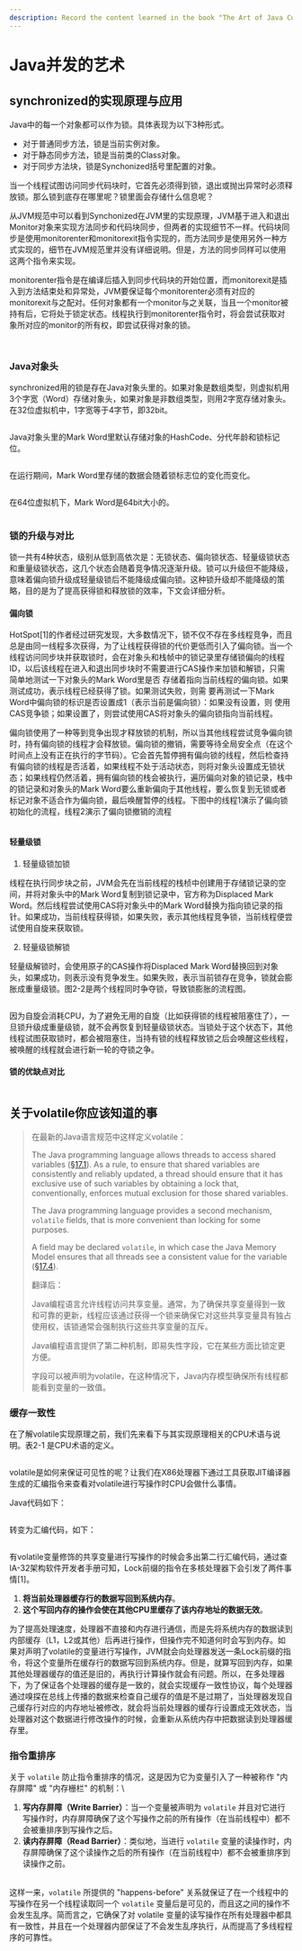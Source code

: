 ```yaml
---
description: Record the content learned in the book "The Art of Java Concurrency".
---
```


# Java并发的艺术

## synchronized的实现原理与应用

Java中的每一个对象都可以作为锁。具体表现为以下3种形式。

* 对于普通同步方法，锁是当前实例对象。
* 对于静态同步方法，锁是当前类的Class对象。
* 对于同步方法块，锁是Synchonized括号里配置的对象。

当一个线程试图访问同步代码块时，它首先必须得到锁，退出或抛出异常时必须释放锁。那么锁到底存在哪里呢？锁里面会存储什么信息呢？

从JVM规范中可以看到Synchonized在JVM里的实现原理，JVM基于进入和退出Monitor对象来实现方法同步和代码块同步，但两者的实现细节不一样。代码块同步是使用monitorenter和monitorexit指令实现的，而方法同步是使用另外一种方式实现的，细节在JVM规范里并没有详细说明。但是，方法的同步同样可以使用这两个指令来实现。

monitorenter指令是在编译后插入到同步代码块的开始位置，而monitorexit是插入到方法结束处和异常处，JVM要保证每个monitorenter必须有对应的monitorexit与之配对。任何对象都有一个monitor与之关联，当且一个monitor被持有后，它将处于锁定状态。线程执行到monitorenter指令时，将会尝试获取对象所对应的monitor的所有权，即尝试获得对象的锁。

<figure><img src=".gitbook/assets/image (3).png" alt=""><figcaption></figcaption></figure>

<figure><img src=".gitbook/assets/image (1) (1).png" alt=""><figcaption></figcaption></figure>

### **Java对象头**

synchronized用的锁是存在Java对象头里的。如果对象是数组类型，则虚拟机用3个字宽（Word）存储对象头，如果对象是非数组类型，则用2字宽存储对象头。在32位虚拟机中，1字宽等于4字节，即32bit。

<figure><img src=".gitbook/assets/image (2) (1).png" alt=""><figcaption></figcaption></figure>

Java对象头里的Mark Word里默认存储对象的HashCode、分代年龄和锁标记位。

<figure><img src=".gitbook/assets/image (3) (1).png" alt=""><figcaption></figcaption></figure>

在运行期间，Mark Word里存储的数据会随着锁标志位的变化而变化。

<figure><img src=".gitbook/assets/image (4).png" alt=""><figcaption></figcaption></figure>

在64位虚拟机下，Mark Word是64bit大小的。

<figure><img src=".gitbook/assets/image (5).png" alt=""><figcaption></figcaption></figure>

### 锁的升级与对比

锁一共有4种状态，级别从低到高依次是：无锁状态、偏向锁状态、轻量级锁状态和重量级锁状态，这几个状态会随着竞争情况逐渐升级。锁可以升级但不能降级，意味着偏向锁升级成轻量级锁后不能降级成偏向锁。这种锁升级却不能降级的策略，目的是为了提高获得锁和释放锁的效率，下文会详细分析。

#### 偏向锁

HotSpot\[1]的作者经过研究发现，大多数情况下，锁不仅不存在多线程竞争，而且总是由同一线程多次获得，为了让线程获得锁的代价更低而引入了偏向锁。当一个线程访问同步块并获取锁时，会在对象头和栈帧中的锁记录里存储锁偏向的线程ID，以后该线程在进入和退出同步块时不需要进行CAS操作来加锁和解锁，只需简单地测试一下对象头的Mark Word里是否 存储着指向当前线程的偏向锁。如果测试成功，表示线程已经获得了锁。如果测试失败，则需 要再测试一下Mark Word中偏向锁的标识是否设置成1（表示当前是偏向锁）：如果没有设置，则 使用CAS竞争锁；如果设置了，则尝试使用CAS将对象头的偏向锁指向当前线程。

偏向锁使用了一种等到竞争出现才释放锁的机制，所以当其他线程尝试竞争偏向锁时，持有偏向锁的线程才会释放锁。偏向锁的撤销，需要等待全局安全点（在这个时间点上没有正在执行的字节码）。它会首先暂停拥有偏向锁的线程，然后检查持有偏向锁的线程是否活着，如果线程不处于活动状态，则将对象头设置成无锁状态；如果线程仍然活着，拥有偏向锁的栈会被执行，遍历偏向对象的锁记录，栈中的锁记录和对象头的Mark Word要么重新偏向于其他线程，要么恢复到无锁或者标记对象不适合作为偏向锁，最后唤醒暂停的线程。下图中的线程1演示了偏向锁初始化的流程，线程2演示了偏向锁撤销的流程

<figure><img src=".gitbook/assets/image (6).png" alt=""><figcaption></figcaption></figure>



#### 轻量级锁

1. 轻量级锁加锁

线程在执行同步块之前，JVM会先在当前线程的栈桢中创建用于存储锁记录的空间，并将对象头中的Mark Word复制到锁记录中，官方称为Displaced Mark Word。然后线程尝试使用CAS将对象头中的Mark Word替换为指向锁记录的指针。如果成功，当前线程获得锁，如果失败，表示其他线程竞争锁，当前线程便尝试使用自旋来获取锁。

2. 轻量级锁解锁

轻量级解锁时，会使用原子的CAS操作将Displaced Mark Word替换回到对象头，如果成功，则表示没有竞争发生。如果失败，表示当前锁存在竞争，锁就会膨胀成重量级锁。图2-2是两个线程同时争夺锁，导致锁膨胀的流程图。

<figure><img src=".gitbook/assets/image (7).png" alt=""><figcaption></figcaption></figure>

因为自旋会消耗CPU，为了避免无用的自旋（比如获得锁的线程被阻塞住了），一旦锁升级成重量级锁，就不会再恢复到轻量级锁状态。当锁处于这个状态下，其他线程试图获取锁时，都会被阻塞住，当持有锁的线程释放锁之后会唤醒这些线程，被唤醒的线程就会进行新一轮的夺锁之争。



#### 锁的优缺点对比

<figure><img src=".gitbook/assets/image (8).png" alt=""><figcaption></figcaption></figure>

## 关于volatile你应该知道的事

> 在最新的Java语言规范中这样定义volatile：
>
> The Java programming language allows threads to access shared variables ([§17.1](https://docs.oracle.com/javase/specs/jls/se8/html/jls-17.html#jls-17.1)). As a rule, to ensure that shared variables are consistently and reliably updated, a thread should ensure that it has exclusive use of such variables by obtaining a lock that, conventionally, enforces mutual exclusion for those shared variables.
>
> The Java programming language provides a second mechanism, `volatile` fields, that is more convenient than locking for some purposes.
>
> A field may be declared `volatile`, in which case the Java Memory Model ensures that all threads see a consistent value for the variable ([§17.4](https://docs.oracle.com/javase/specs/jls/se8/html/jls-17.html#jls-17.4)).
>
> 翻译后：
>
> Java编程语言允许线程访问共享变量。通常，为了确保共享变量得到一致和可靠的更新，线程应该通过获得一个锁来确保它对这些共享变量具有独占使用权，该锁通常会强制执行这些共享变量的互斥。
>
> Java编程语言提供了第二种机制，即易失性字段，它在某些方面比锁定更方便。
>
> 字段可以被声明为volatile，在这种情况下，Java内存模型确保所有线程都能看到变量的一致值。

### 缓存一致性

在了解volatile实现原理之前，我们先来看下与其实现原理相关的CPU术语与说明。表2-1 是CPU术语的定义。

<figure><img src=".gitbook/assets/image.png" alt=""><figcaption></figcaption></figure>

volatile是如何来保证可见性的呢？让我们在X86处理器下通过工具获取JIT编译器生成的汇编指令来查看对volatile进行写操作时CPU会做什么事情。

Java代码如下：

<figure><img src=".gitbook/assets/image (1).png" alt=""><figcaption></figcaption></figure>

转变为汇编代码，如下：

<figure><img src=".gitbook/assets/image (2).png" alt=""><figcaption></figcaption></figure>

有volatile变量修饰的共享变量进行写操作的时候会多出第二行汇编代码，通过查IA-32架构软件开发者手册可知，Lock前缀的指令在多核处理器下会引发了两件事情\[1]。

1. **将当前处理器缓存行的数据写回到系统内存**。
2. **这个写回内存的操作会使在其他CPU里缓存了该内存地址的数据无效**。

为了提高处理速度，处理器不直接和内存进行通信，而是先将系统内存的数据读到内部缓存（L1，L2或其他）后再进行操作，但操作完不知道何时会写到内存。如果对声明了volatile的变量进行写操作，JVM就会向处理器发送一条Lock前缀的指令，将这个变量所在缓存行的数据写回到系统内存。但是，就算写回到内存，如果其他处理器缓存的值还是旧的，再执行计算操作就会有问题。所以，在多处理器下，为了保证各个处理器的缓存是一致的，就会实现缓存一致性协议，每个处理器通过嗅探在总线上传播的数据来检查自己缓存的值是不是过期了，当处理器发现自己缓存行对应的内存地址被修改，就会将当前处理器的缓存行设置成无效状态，当处理器对这个数据进行修改操作的时候，会重新从系统内存中把数据读到处理器缓存里。

### 指令重排序

关于 `volatile` 防止指令重排序的情况，这是因为它为变量引入了一种被称作 "内存屏障" 或 "内存栅栏" 的机制：\


1. **写内存屏障（Write Barrier）**：当一个变量被声明为 `volatile` 并且对它进行写操作时，内存屏障确保了这个写操作之前的所有操作（在当前线程中）都不会被重排序到写操作之后。
2. **读内存屏障（Read Barrier）**：类似地，当进行 `volatile` 变量的读操作时，内存屏障确保了这个读操作之后的所有操作（在当前线程中）都不会被重排序到读操作之前。

\
这样一来，`volatile` 所提供的 "happens-before" 关系就保证了在一个线程中的写操作在另一个线程读取同一个 `volatile` 变量后是可见的，而且这之间的操作不会发生乱序。简而言之，它确保了对 volatile 变量的读写操作在所有处理器中都具有一致性，并且在一个处理器内部保证了不会发生乱序执行，从而提高了多线程程序的可靠性。













